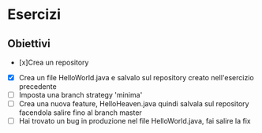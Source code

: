 # Esercizi

## Obiettivi

- [x]Crea un repository
-  [x] Crea un file HelloWorld.java e salvalo sul repository creato nell'esercizio precedente
- [ ] Imposta una branch strategy 'minima'
- [ ] Crea una nuova feature, HelloHeaven.java quindi salvala sul repository facendola salire fino al branch master
- [ ] Hai trovato un bug in produzione nel file HelloWorld.java, fai salire la fix

